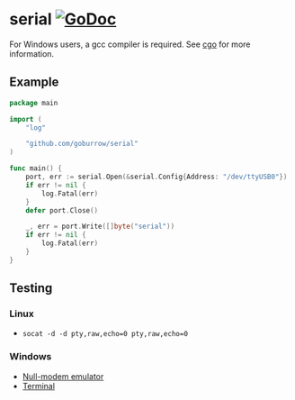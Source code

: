 # serial [![GoDoc](https://godoc.org/github.com/goburrow/serial?status.svg)](https://godoc.org/github.com/goburrow/serial)
For Windows users, a gcc compiler is required. See [cgo](https://github.com/golang/go/wiki/cgo#windows) for more information.
## Example
```go
package main

import (
	"log"

	"github.com/goburrow/serial"
)

func main() {
	port, err := serial.Open(&serial.Config{Address: "/dev/ttyUSB0"})
	if err != nil {
		log.Fatal(err)
	}
	defer port.Close()

	_, err = port.Write([]byte("serial"))
	if err != nil {
		log.Fatal(err)
	}
}
```
## Testing

### Linux
- `socat -d -d pty,raw,echo=0 pty,raw,echo=0`

### Windows
- [Null-modem emulator](http://com0com.sourceforge.net/)
- [Terminal](https://sites.google.com/site/terminalbpp/)
